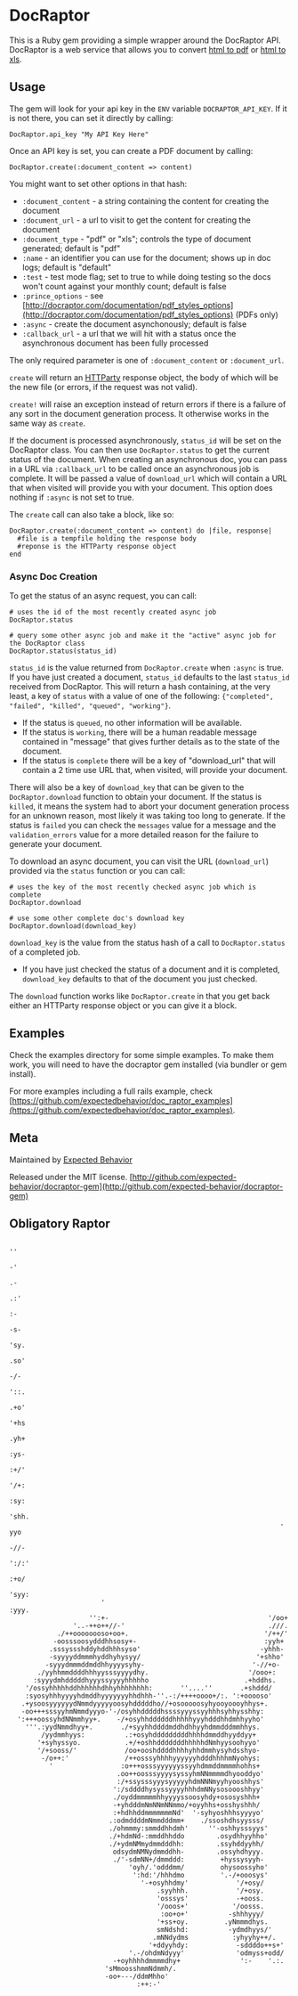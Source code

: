 # DocRaptor

This is a Ruby gem providing a simple wrapper around the DocRaptor API. DocRaptor is a web service that allows you to convert [html to pdf](http://docraptor.com) or [html to xls](http://docraptor.com). 


## Usage

The gem will look for your api key in the `ENV` variable `DOCRAPTOR_API_KEY`.  If it is 
not there, you can set it directly by calling:

```
DocRaptor.api_key "My API Key Here"
```

Once an API key is set, you can create a PDF document by calling:

```
DocRaptor.create(:document_content => content)
```

You might want to set other options in that hash:

* `:document_content` - a string containing the content for creating the document
* `:document_url` - a url to visit to get the content for creating the document
* `:document_type` - "pdf" or "xls"; controls the type of document generated; default is "pdf"
* `:name` - an identifier you can use for the document; shows up in doc logs; default is "default"
* `:test` - test mode flag; set to true to while doing testing so the docs won't count against your monthly count; default is false
* `:prince_options` - see [http://docraptor.com/documentation/pdf_styles_options](http://docraptor.com/documentation/pdf_styles_options) (PDFs only)
* `:async` - create the document asynchonously; default is false
* `:callback_url` - a url that we will hit with a status once the asynchronous document has been fully processed 

The only required parameter is one of `:document_content` or `:document_url`.

`create` will return an [HTTParty](https://github.com/jnunemaker/httparty) response object, the body of which will be the new file (or errors, if the request was not valid).

`create!` will raise an exception instead of return errors if there is a failure of any sort in the document generation process. It otherwise works in the same way as `create`.

If the document is processed asynchronously, `status_id` will be set on the DocRaptor class. You can then use `DocRaptor.status` to get the current status of the document. When creating an asynchronous doc, you can pass in a URL via `:callback_url` to be called once an asynchronous job is complete.  It will be passed a value of `download_url` which will contain a URL that when visited will provide you with your document.  This option does nothing if `:async` is not set to true.

The `create` call can also take a block, like so:

```
DocRaptor.create(:document_content => content) do |file, response|
  #file is a tempfile holding the response body
  #reponse is the HTTParty response object
end
```

### Async Doc Creation
To get the status of an async request, you can call:

```
# uses the id of the most recently created async job
DocRaptor.status
```
```
# query some other async job and make it the "active" async job for the DocRaptor class
DocRaptor.status(status_id)
```

`status_id` is the value returned from `DocRaptor.create` when `:async` is true.  If you have 
just created a document, `status_id` defaults to the last `status_id` received from DocRaptor.
This will return a hash containing, at the very least, a key of `status` with a value of 
one of the following: `{"completed", "failed", "killed", "queued", "working"}`.

* If the status is `queued`, no other information will be available.
* If the status is `working`, there will be a human readable message contained in "message" that gives further details as to the state of the document.
* If the status is `complete` there will be a key of "download_url" that will contain a 2 time use URL that, when visited, will provide your document.

There will also be a key of `download_key` that can be given to the `DocRaptor.download` function to obtain your document.  If the status is `killed`, it means the system had to abort your document generation process for an unknown reason, most likely it was taking too long to generate.  If the status is `failed` you can check the `messages` value for a message and the `validation_errors` value for a more detailed reason for the failure to generate your document.

To download an async document, you can visit the URL (`download_url`) provided via the `status` 
function or you can call:

```
# uses the key of the most recently checked async job which is complete
DocRaptor.download
```
```
# use some other complete doc's download key
DocRaptor.download(download_key)
```

`download_key` is the value from the status hash of a call to `DocRaptor.status` of a completed job.

* If you have just checked the status of a document and it is completed, `download_key` defaults to that of the document you just checked.

The `download` function works like `DocRaptor.create` in that you get back either an HTTParty response object or you can give it a block.

## Examples

Check the examples directory for some simple examples. To make them work, you will need to have the docraptor gem installed (via bundler or gem install).

For more examples including a full rails example, check [https://github.com/expectedbehavior/doc_raptor_examples](https://github.com/expectedbehavior/doc_raptor_examples).

## Meta

Maintained by [Expected Behavior](http://expectedbehavior.com)

Released under the MIT license. [http://github.com/expected-behavior/docraptor-gem](http://github.com/expected-behavior/docraptor-gem)

## Obligatory Raptor

                                                                                ''
                                                                                -'
                                                                               .-
                                                                              .:'
                                                                              :-
                                                                             -s-
                                                                            'sy.
                                                                            .so'
                                                                            -/-
                                                                           '::.
                                                                           .+o'
                                                                          '+hs
                                                                          .yh+
                                                                          :ys-
                                                                          :+/'
                                                                         '/+:
                                                                         :sy:
                                                                        'shh.
                                                                        -yyo
                                                                        -//-
                                                                       ':/:'
                                                                       :+o/
                                                                      'syy:
                           '                                          :yyy.
                        '':+-                                        '/oo+
                    '..-++o++//-'                                    .///.
                ./++oooooooso+oo+.                                  '/++/'
               -oosssoosydddhhsosy+-                                :yyh+
              .sssyssshddyhddhhhsyso'                              -yhhh-
              -syyyyddmmmhyddhyhysyy/                             '+shho'
             -syyydmmmddmddhhyyyysyhy-                           '-//+o-
           ./yyhhmmddddhhhyysssyyyydhy.                         '/ooo+:
          :syyydmhdddddhyyyssyyyyhhhhho                        .+hddhs.
        '/ossyhhhhhddhhhhhhdhhyhhhhhhhh:       ''....''       .+shddd/
        :syosyhhhyyyyhdmddhyyyyyyyhhdhhh-''.-:/++++oooo+/:. ':+ooooso'
       .+ysoosyyyyyydNmmdyyyyyoosyhdddddho//+osooooosyhyooyoooyhhys+.
       -oo+++sssyyhmNmmdyyyo-'-/osyhhdddddhssssyyyssyyhhhsyhhysshhy:
      ':+++oossyhdNNmmhyy+.    -/+osyhhddddddhhhhhyyyhdddhhdmhhyyho'
        '''.:yydNmmdhyy+.       ./+syyhhddddmddhdhhyyhdmmdddmmhhys.
            /yydmmhyys:          .:+osyhdddddddddhhhhdmmddhyyddyy+
           '+syhyssyo.           .+/+oshhdddddddhhhhhdNmhyysoohyyo'
           '/+sooss/'            /oo+ooshddddhhhhyhhdmmhysyhdsshyo-
            -/o++:'              /++osssyhhhhyyyyyyhdddhhhhmNyohys:
              '                 :o+++osssyyyyyyssyyhdmmddmmmmhohhs+
                               .oo++oosssyyyysyssyhmNNmmmmdhyooddyo'
                               :/+ssysssyyysyyyyyhdmNNNmyyhyooshhys'
                              ':/sddddhysyssyyyyhhhdmNNysosoooshhyy'
                              ./oyddmmmmmhhyyyyssoosyhdy+ososyshhh+
                              -+yhdddmNmNNmNNmmo/+oyyhhs+osshyshhh/
                              :+hdhhddmmmmmmmNd'  '-syhyoshhhsyyyyo'
                             .:odmddddmNmmdddmm+    ./ssoshdhsyysss/
                             ./ohmmmy:smmddhhdmh'     ''-oshhysssyys'
                             ./+hdmNd-:mmddhhddo        .osydhhyyhho'
                             ./+ydmNMmydmmdddhh:        .ssyhddyyhh/
                              odsydmNMNydmmddhh-        .ossyhdhyyy.
                              ./'-sdmNN+/dmmddd:         +hyssysyyh-
                                  'oyh/.'odddmm/         ohysoossyho'
                                   ':hd:'/hhhdmo         '.-/+ooosys'
                                     '-+osyhhdmy'            '/+osy/
                                         .syyhhh.            '/+osy.
                                         'osssys'            -+ooss.
                                         '/ooos+'           '/oosss.
                                          :oo+o+'          -shhhyyy/
                                         '+ss+oy.         .yNmmmdhys.
                                         smNdshd:          -ydmdhyys/'
                                        .mNNdydms           :yhyyhy++/.
                                       '+ddyyhdy:            -sddddo++s+'
                                  '.-/ohdmNdyyy'             'odmyss+odd/
                              -+oyhhhhdmmmmdhy+               ':-    '.:.
                            'sMmoosshmmNdmmh/.
                            -oo+---/ddmMhho'
                                    :++:-'
